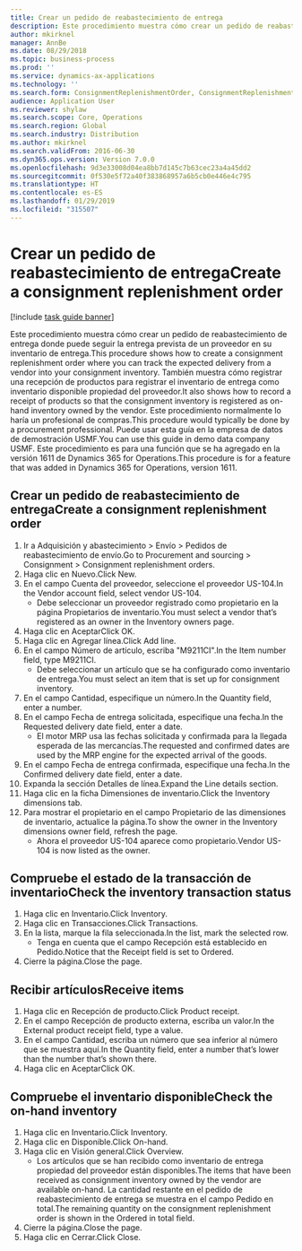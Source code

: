 ```yaml
---
title: Crear un pedido de reabastecimiento de entrega
description: Este procedimiento muestra cómo crear un pedido de reabastecimiento de entrega donde puede seguir la entrega prevista de un proveedor en su inventario de entrega.
author: mkirknel
manager: AnnBe
ms.date: 08/29/2018
ms.topic: business-process
ms.prod: ''
ms.service: dynamics-ax-applications
ms.technology: ''
ms.search.form: ConsignmentReplenishmentOrder, ConsignmentReplenishmentOrderCreate, InventTrans, ConsignmentDraftReplenishmentOrderJournal, InventOnhandMovement, InventOnhandItem, InventItemIdLookupSimple
audience: Application User
ms.reviewer: shylaw
ms.search.scope: Core, Operations
ms.search.region: Global
ms.search.industry: Distribution
ms.author: mkirknel
ms.search.validFrom: 2016-06-30
ms.dyn365.ops.version: Version 7.0.0
ms.openlocfilehash: 9d3e33008d04ea8bb7d145c7b63cec23a4a45dd2
ms.sourcegitcommit: 0f530e5f72a40f383868957a6b5cb0e446e4c795
ms.translationtype: HT
ms.contentlocale: es-ES
ms.lasthandoff: 01/29/2019
ms.locfileid: "315507"
---
```

# <a name="create-a-consignment-replenishment-order"></a><span data-ttu-id="f63b0-103">Crear un pedido de reabastecimiento de entrega</span><span class="sxs-lookup"><span data-stu-id="f63b0-103">Create a consignment replenishment order</span></span>

[!include [task guide banner](../../includes/task-guide-banner.md)]

<span data-ttu-id="f63b0-104">Este procedimiento muestra cómo crear un pedido de reabastecimiento de entrega donde puede seguir la entrega prevista de un proveedor en su inventario de entrega.</span><span class="sxs-lookup"><span data-stu-id="f63b0-104">This procedure shows how to create a consignment replenishment order where you can track the expected delivery from a vendor into your consignment inventory.</span></span> <span data-ttu-id="f63b0-105">También muestra cómo registrar una recepción de productos para registrar el inventario de entrega como inventario disponible propiedad del proveedor.</span><span class="sxs-lookup"><span data-stu-id="f63b0-105">It also shows how to record a receipt of products so that the consignment inventory is registered as on-hand inventory owned by the vendor.</span></span> <span data-ttu-id="f63b0-106">Este procedimiento normalmente lo haría un profesional de compras.</span><span class="sxs-lookup"><span data-stu-id="f63b0-106">This procedure would typically be done by a procurement professional.</span></span> <span data-ttu-id="f63b0-107">Puede usar esta guía en la empresa de datos de demostración USMF.</span><span class="sxs-lookup"><span data-stu-id="f63b0-107">You can use this guide in demo data company USMF.</span></span> <span data-ttu-id="f63b0-108">Este procedimiento es para una función que se ha agregado en la versión 1611 de Dynamics 365 for Operations.</span><span class="sxs-lookup"><span data-stu-id="f63b0-108">This procedure is for a feature that was added in Dynamics 365 for Operations, version 1611.</span></span>




## <a name="create-a-consignment-replenishment-order"></a><span data-ttu-id="f63b0-109">Crear un pedido de reabastecimiento de entrega</span><span class="sxs-lookup"><span data-stu-id="f63b0-109">Create a consignment replenishment order</span></span>
1. <span data-ttu-id="f63b0-110">Ir a Adquisición y abastecimiento > Envío > Pedidos de reabastecimiento de envío.</span><span class="sxs-lookup"><span data-stu-id="f63b0-110">Go to Procurement and sourcing > Consignment > Consignment replenishment orders.</span></span>
2. <span data-ttu-id="f63b0-111">Haga clic en Nuevo.</span><span class="sxs-lookup"><span data-stu-id="f63b0-111">Click New.</span></span>
3. <span data-ttu-id="f63b0-112">En el campo Cuenta del proveedor, seleccione el proveedor US-104.</span><span class="sxs-lookup"><span data-stu-id="f63b0-112">In the Vendor account field, select vendor US-104.</span></span>
    * <span data-ttu-id="f63b0-113">Debe seleccionar un proveedor registrado como propietario en la página Propietarios de inventario.</span><span class="sxs-lookup"><span data-stu-id="f63b0-113">You must select a vendor that’s registered as an owner in the Inventory owners page.</span></span>  
4. <span data-ttu-id="f63b0-114">Haga clic en Aceptar</span><span class="sxs-lookup"><span data-stu-id="f63b0-114">Click OK.</span></span>
5. <span data-ttu-id="f63b0-115">Haga clic en Agregar línea.</span><span class="sxs-lookup"><span data-stu-id="f63b0-115">Click Add line.</span></span>
6. <span data-ttu-id="f63b0-116">En el campo Número de artículo, escriba "M9211CI".</span><span class="sxs-lookup"><span data-stu-id="f63b0-116">In the Item number field, type M9211CI.</span></span>
    * <span data-ttu-id="f63b0-117">Debe seleccionar un artículo que se ha configurado como inventario de entrega.</span><span class="sxs-lookup"><span data-stu-id="f63b0-117">You must select an item that is set up for consignment inventory.</span></span>  
7. <span data-ttu-id="f63b0-118">En el campo Cantidad, especifique un número.</span><span class="sxs-lookup"><span data-stu-id="f63b0-118">In the Quantity field, enter a number.</span></span>
8. <span data-ttu-id="f63b0-119">En el campo Fecha de entrega solicitada, especifique una fecha.</span><span class="sxs-lookup"><span data-stu-id="f63b0-119">In the Requested delivery date field, enter a date.</span></span>
    * <span data-ttu-id="f63b0-120">El motor MRP usa las fechas solicitada y confirmada para la llegada esperada de las mercancías.</span><span class="sxs-lookup"><span data-stu-id="f63b0-120">The requested and confirmed dates are used by the MRP engine for the expected arrival of the goods.</span></span>  
9. <span data-ttu-id="f63b0-121">En el campo Fecha de entrega confirmada, especifique una fecha.</span><span class="sxs-lookup"><span data-stu-id="f63b0-121">In the Confirmed delivery date field, enter a date.</span></span>
10. <span data-ttu-id="f63b0-122">Expanda la sección Detalles de línea.</span><span class="sxs-lookup"><span data-stu-id="f63b0-122">Expand the Line details section.</span></span>
11. <span data-ttu-id="f63b0-123">Haga clic en la ficha Dimensiones de inventario.</span><span class="sxs-lookup"><span data-stu-id="f63b0-123">Click the Inventory dimensions tab.</span></span>
12. <span data-ttu-id="f63b0-124">Para mostrar el propietario en el campo Propietario de las dimensiones de inventario, actualice la página.</span><span class="sxs-lookup"><span data-stu-id="f63b0-124">To show the owner in the Inventory dimensions owner field, refresh the page.</span></span>
    * <span data-ttu-id="f63b0-125">Ahora el proveedor US-104 aparece como propietario.</span><span class="sxs-lookup"><span data-stu-id="f63b0-125">Vendor US-104 is now listed as the owner.</span></span>  

## <a name="check-the-inventory-transaction-status"></a><span data-ttu-id="f63b0-126">Compruebe el estado de la transacción de inventario</span><span class="sxs-lookup"><span data-stu-id="f63b0-126">Check the inventory transaction status</span></span>
1. <span data-ttu-id="f63b0-127">Haga clic en Inventario.</span><span class="sxs-lookup"><span data-stu-id="f63b0-127">Click Inventory.</span></span>
2. <span data-ttu-id="f63b0-128">Haga clic en Transacciones.</span><span class="sxs-lookup"><span data-stu-id="f63b0-128">Click Transactions.</span></span>
3. <span data-ttu-id="f63b0-129">En la lista, marque la fila seleccionada.</span><span class="sxs-lookup"><span data-stu-id="f63b0-129">In the list, mark the selected row.</span></span>
    * <span data-ttu-id="f63b0-130">Tenga en cuenta que el campo Recepción está establecido en Pedido.</span><span class="sxs-lookup"><span data-stu-id="f63b0-130">Notice that the Receipt field is set to Ordered.</span></span>  
4. <span data-ttu-id="f63b0-131">Cierre la página.</span><span class="sxs-lookup"><span data-stu-id="f63b0-131">Close the page.</span></span>

## <a name="receive-items"></a><span data-ttu-id="f63b0-132">Recibir artículos</span><span class="sxs-lookup"><span data-stu-id="f63b0-132">Receive items</span></span>
1. <span data-ttu-id="f63b0-133">Haga clic en Recepción de producto.</span><span class="sxs-lookup"><span data-stu-id="f63b0-133">Click Product receipt.</span></span>
2. <span data-ttu-id="f63b0-134">En el campo Recepción de producto externa, escriba un valor.</span><span class="sxs-lookup"><span data-stu-id="f63b0-134">In the External product receipt field, type a value.</span></span>
3. <span data-ttu-id="f63b0-135">En el campo Cantidad, escriba un número que sea inferior al número que se muestra aquí.</span><span class="sxs-lookup"><span data-stu-id="f63b0-135">In the Quantity field, enter a number that’s lower than the number that’s shown there.</span></span> 
4. <span data-ttu-id="f63b0-136">Haga clic en Aceptar</span><span class="sxs-lookup"><span data-stu-id="f63b0-136">Click OK.</span></span>

## <a name="check-the-on-hand-inventory"></a><span data-ttu-id="f63b0-137">Compruebe el inventario disponible</span><span class="sxs-lookup"><span data-stu-id="f63b0-137">Check the on-hand inventory</span></span>
1. <span data-ttu-id="f63b0-138">Haga clic en Inventario.</span><span class="sxs-lookup"><span data-stu-id="f63b0-138">Click Inventory.</span></span>
2. <span data-ttu-id="f63b0-139">Haga clic en Disponible.</span><span class="sxs-lookup"><span data-stu-id="f63b0-139">Click On-hand.</span></span>
3. <span data-ttu-id="f63b0-140">Haga clic en Visión general.</span><span class="sxs-lookup"><span data-stu-id="f63b0-140">Click Overview.</span></span>
    * <span data-ttu-id="f63b0-141">Los artículos que se han recibido como inventario de entrega propiedad del proveedor están disponibles.</span><span class="sxs-lookup"><span data-stu-id="f63b0-141">The items that have been received as consignment inventory owned by the vendor are available on-hand.</span></span> <span data-ttu-id="f63b0-142">La cantidad restante en el pedido de reabastecimiento de entrega se muestra en el campo Pedido en total.</span><span class="sxs-lookup"><span data-stu-id="f63b0-142">The remaining quantity on the consignment replenishment order is shown in the Ordered in total field.</span></span>  
4. <span data-ttu-id="f63b0-143">Cierre la página.</span><span class="sxs-lookup"><span data-stu-id="f63b0-143">Close the page.</span></span>
5. <span data-ttu-id="f63b0-144">Haga clic en Cerrar.</span><span class="sxs-lookup"><span data-stu-id="f63b0-144">Click Close.</span></span>

